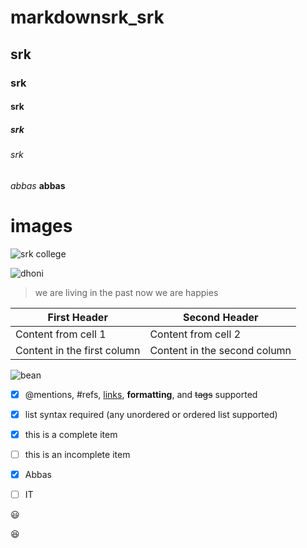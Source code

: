# markdownsrk_srk
## srk
### srk
#### srk
##### srk
###### srk
*abbas*
**abbas**
# images
![srk college](https://srkit.in/csi/srk.JPG)

![dhoni](https://i.pinimg.com/474x/00/24/37/0024375a6512a48bdd7691ea224fa226.jpg)
>we are living in the past
>now we are happies

First Header | Second Header
------------ | -------------
Content from cell 1 | Content from cell 2
Content in the first column | Content in the second column

![bean](https://images.theconversation.com/files/304864/original/file-20191203-67028-qfiw3k.jpeg?ixlib=rb-1.1.0&rect=638%2C2%2C795%2C745&q=45&auto=format&w=496&fit=clip)

- [x] @mentions, #refs, [links](), **formatting**, and <del>tags</del> supported
- [x] list syntax required (any unordered or ordered list supported)
- [x] this is a complete item
- [ ] this is an incomplete item

- [x] Abbas

- [ ] IT

:smiley:

:laughing:
